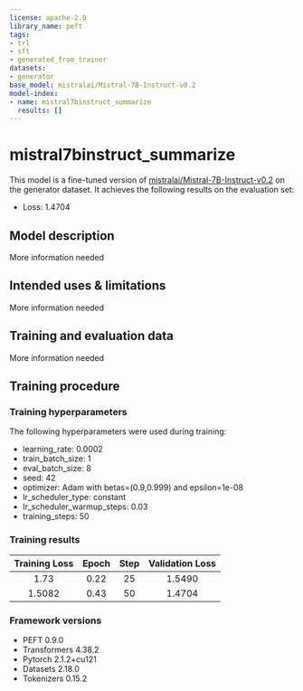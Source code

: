 ```yaml
---
license: apache-2.0
library_name: peft
tags:
- trl
- sft
- generated_from_trainer
datasets:
- generator
base_model: mistralai/Mistral-7B-Instruct-v0.2
model-index:
- name: mistral7binstruct_summarize
  results: []
---
```


<!-- This model card has been generated automatically according to the information the Trainer had access to. You
should probably proofread and complete it, then remove this comment. -->

# mistral7binstruct_summarize

This model is a fine-tuned version of [mistralai/Mistral-7B-Instruct-v0.2](https://huggingface.co/mistralai/Mistral-7B-Instruct-v0.2) on the generator dataset.
It achieves the following results on the evaluation set:
- Loss: 1.4704

## Model description

More information needed

## Intended uses & limitations

More information needed

## Training and evaluation data

More information needed

## Training procedure

### Training hyperparameters

The following hyperparameters were used during training:
- learning_rate: 0.0002
- train_batch_size: 1
- eval_batch_size: 8
- seed: 42
- optimizer: Adam with betas=(0.9,0.999) and epsilon=1e-08
- lr_scheduler_type: constant
- lr_scheduler_warmup_steps: 0.03
- training_steps: 50

### Training results

| Training Loss | Epoch | Step | Validation Loss |
|:-------------:|:-----:|:----:|:---------------:|
| 1.73          | 0.22  | 25   | 1.5490          |
| 1.5082        | 0.43  | 50   | 1.4704          |


### Framework versions

- PEFT 0.9.0
- Transformers 4.38.2
- Pytorch 2.1.2+cu121
- Datasets 2.18.0
- Tokenizers 0.15.2